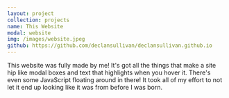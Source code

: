 ```yaml
---
layout: project
collection: projects
name: This Website
modal: website
img: /images/website.jpeg
github: https://github.com/declansullivan/declansullivan.github.io
---
```


This website was fully made by me! It's got all the things that make a site 
hip like modal boxes and text that highlights when you hover it. There's even 
some JavaScript floating around in there! It took all of my effort to not let 
it end up looking like it was from before I was born.